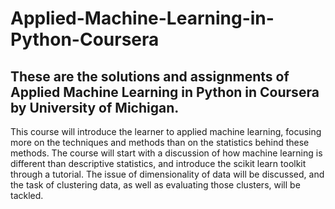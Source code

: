  
# Applied-Machine-Learning-in-Python-Coursera
## These are the solutions and assignments of Applied Machine Learning in Python in Coursera by University of Michigan.
This course will introduce the learner to applied machine learning, focusing more on the techniques and methods than on the statistics behind these methods. The course will start with a discussion of how machine learning is different than descriptive statistics, and introduce the scikit learn toolkit through a tutorial. The issue of dimensionality of data will be discussed, and the task of clustering data, as well as evaluating those clusters, will be tackled. 
